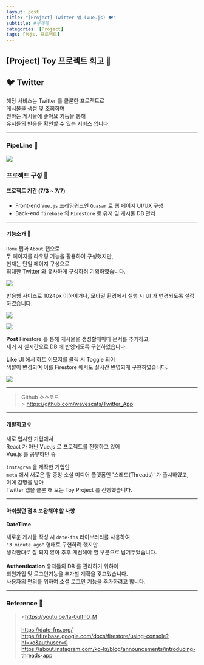 ```yaml
---
layout: post
title: "[Project] Twitter 앱 (Vue.js) 🐦"
subtitle: #부제목
categories: [Project]
tags: [뷰js, 프로젝트]
---
```


## [Project] Toy 프로젝트 회고 🚝

## 🐦 Twitter

해당 서비스는 Twitter 를 클론한 프로젝트로<br>
게시물을 생성 및 조회하며<br>
원하는 게시물에 좋아요 기능을 통해<br>
유저들의 반응을 확인할 수 있는 서비스 입니다.

---

### PipeLine 🔮

![](https://img1.daumcdn.net/thumb/R1280x0/?scode=mtistory2&fname=https%3A%2F%2Fblog.kakaocdn.net%2Fdn%2Fsrxye%2FbtsmRr3bFaU%2FvUDp0HSdqrOolc7AkX7RxK%2Fimg.png)

### 프로젝트 구성 🌱

#### 프로젝트 기간 (7/3 ~ 7/7)

- Front-end
  `Vue.js` 프레임워크인 `Quasar` 로 웹 페이지 UI/UX 구성
  <br>
- Back-end
  `firebase` 의 `Firestore` 로 유저 및 게시물 DB 관리

---

#### 기능소개 🔨

`Home` 탭과 `About` 탭으로<br>
두 페이지를 라우팅 기능을 활용하여 구성했지만,<br>
현재는 단일 페이지 구성으로<br>
최대한 Twitter 와 유사하게 구성하려 기획하였습니다.

![](https://img1.daumcdn.net/thumb/R1280x0/?scode=mtistory2&fname=https%3A%2F%2Fblog.kakaocdn.net%2Fdn%2FdELRVz%2FbtsmRoL8tH1%2F8bKeukn9TPqblEqnkkWgKK%2Fimg.png)

반응형 사이즈로 1024px 이하이거나,
모바일 환경에서 실행 시 UI 가 변경되도록 설정하였습니다.

![](https://img1.daumcdn.net/thumb/R1280x0/?scode=mtistory2&fname=https%3A%2F%2Fblog.kakaocdn.net%2Fdn%2FbnJX5G%2FbtsmQqxkx7n%2FqL6UOezmQyRg8KX1vOiRt0%2Fimg.png)

![](https://blog.kakaocdn.net/dn/bDHJup/btsmRsA0YP9/TeDUNz3HH7Glgw9050BKr0/img.gif)

**Post**
Firestore 를 통해 게시물을 생성할때마다 문서를 추가하고,<br>
제거 시 실시간으로 DB 에 반영되도록 구현하였습니다.

**Like**
UI 에서 하트 이모지를 클릭 시 Toggle 되어<br>
색깔이 변경되며 이를 Firestore 에서도 실시간 반영되게 구현하였습니다.

![](https://blog.kakaocdn.net/dn/csWhCq/btsmYMyxVTK/5AKomdMKTBKiQqgqwewD10/img.gif)

---

> Github 소스코드<br> > <https://github.com/wavescats/Twitter_App>

---

#### 개발회고 💡

새로 입사한 기업에서<br>
React 가 아닌 Vue.js 로 프로젝트를 진행하고 있어<br>
Vue.js 를 공부하던 중<br>

`instagram` 을 제작한 기업인<br>
`meta` 에서 새로운 탈 중앙 소셜 미디어 플랫폼인 '스레드(Threads)' 가 출시하였고,<br>
이에 감명을 받아<br>
Twitter 앱을 클론 해 보는 Toy Project 를 진행했습니다.<br>

---

#### 아쉬웠던 점 & 보완해야 할 사항

**DateTime**

새로운 게시물 작성 시 `date-fns` 라이브러리를 사용하여<br>
`"3 minute ago"` 형태로 구현하려 했지만<br>
생각한대로 잘 되지 않아 추후 개선해야 할 부분으로 남겨두었습니다.<br>
<br>
**Authentication**
유저들의 DB 를 관리하기 위하여<br>
회원가입 및 로그인기능을 추가할 계획을 갖고있습니다.<br>
사용자의 편의를 위하여 소셜 로그인 기능을 추가하려고 합니다.

---

### Reference 🌊

> <https://youtu.be/la-0ulfn0_M<br><br><https://date-fns.org/><br><https://firebase.google.com/docs/firestore/using-console?hl=ko&authuser=0><br><https://about.instagram.com/ko-kr/blog/announcements/introducing-threads-app>
